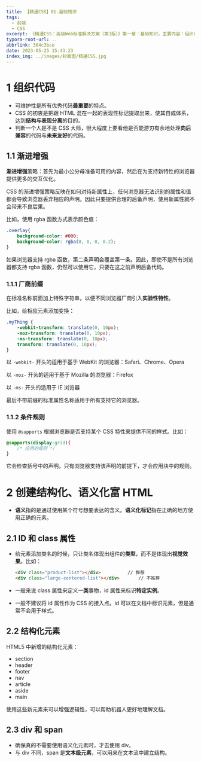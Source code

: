```yaml
---
title: 【精通CSS】01.基础知识
tags:
  - 前端
  - CSS
excerpt: 《精通CSS：高级Web标准解决方案（第3版）》第一章：基础知识。主要内容：组织代码、ID Class 属性、HTML5 结构化元素、div 标签、span 标签。
typora-root-url: ..
abbrlink: 364c3bce
date: 2023-05-25 15:43:23
index_img: ../images/封面图/精通CSS.jpg
---
```


# 1 组织代码

* 可维护性是所有优秀代码**最重要**的特点。
* CSS 的初衷是把跟 HTML 混在一起的表现性标记提取出来，使其自成体系，达到**结构与表现分离**的目的。
* 判断一个人是不是 CSS 大师，很大程度上要看他是否能游刃有余地处理**向后兼容**的代码与**未来友好**的代码。

## 1.1 渐进增强

**渐进增强**策略：首先为最小公分母准备可用的内容，然后在为支持新特性的浏览器提供更多的交互优化。

CSS 的渐进增强策略反映在如何对待新属性上，任何浏览器无法识别的属性和值都会导致浏览器丢弃相应的声明。因此只要提供合理的后备声明，使用新属性就不会带来不良后果。

比如，使用 rgba 函数方式表示颜色值：

```css
.overlay{
    background-color: #000;
    background-color: rgba(0, 0, 0, 0.2);
}
```

如果浏览器支持 rgba 函数，第二条声明会覆盖第一条。因此，即使不是所有浏览器都支持 rgba 函数，仍然可以使用它，只要在这之前声明后备代码。

### 1.1.1 厂商前缀

在标准名称前面加上特殊字符串，以便不同浏览器厂商引入**实验性特性**。

比如，给相应元素添加变换：

```css
.myThing {
    -webkit-transform: translate(0, 10px);
    -moz-transform: translate(0, 10px);
    -ms-transform: translate(0, 10px);
    transform: translate(0, 10px);
}
```

以  `-webkit-`  开头的适用于基于 WebKit 的浏览器：Safari、Chrome、Opera

以 `-moz-` 开头的适用于基于 Mozilla 的浏览器：Firefox

以 `-ms-` 开头的适用于 IE 浏览器

最后不带前缀的标准属性名称适用于所有支持它的浏览器。

### 1.1.2 条件规则

使用 `@supports` 根据浏览器是否支持某个 CSS 特性来提供不同的样式。比如：

```css
@supports(display:grid){
    /* 应用的规则 */
}
```

它会检查括号中的声明，只有浏览器支持该声明的前提下，才会应用块中的规则。

# 2  创建结构化、语义化富 HTML

* **语义**指的是通过使用某个符号想要表达的含义。**语义化标记**指在正确的地方使用正确的元素。

## 2.1 ID 和 class 属性

* 给元素添加类名的时候，只让类名体现出组件的**类型**，而不是体现出**视觉效果**。比如：

  ```html
  <div class="product-list"></div> 			// 推荐
  <div class="large-centered-list"></div>		// 不推荐
  ```

* 一般来说 class 属性来定义**一类**事物，id 属性来标识**特定实例**。

* 一般不建议将 id 属性作为 CSS 的接入点。id 可以在文档中标识元素，但是通常不会用于样式。

## 2.2 结构化元素

HTML5 中新增的结构化元素：

* section
* header
* footer
* nav
* article
* aside
* main

使用这些新元素来可以增强逻辑性，可以帮助机器人更好地理解文档。

## 2.3 div 和 span

* 确保真的不需要使用语义化元素时，才去使用 div。
* 与 div 不同，span 是**文本级元素**，可以用来在文本流中建立结构。

